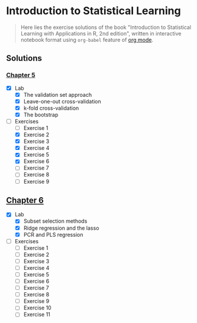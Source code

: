# Introduction to Statistical Learning

> Here lies the exercise solutions of the book "Introduction to Statistical
> Learning with Applications in R, 2nd edition", written in interactive notebook
> format using `org-babel` feature of [org mode](https://orgmode.org).

## Solutions
### [Chapter 5](05-resampling_methods.org)
- [x] Lab
  - [x] The validation set approach
  - [x] Leave-one-out cross-validation
  - [x] k-fold cross-validation
  - [x] The bootstrap
- [ ] Exercises
  - [ ] Exercise 1
  - [x] Exercise 2
  - [x] Exercise 3
  - [x] Exercise 4
  - [x] Exercise 5
  - [x] Exercise 6
  - [ ] Exercise 7
  - [ ] Exercise 8
  - [ ] Exercise 9

## [Chapter 6](06-regularization_methods.org)
- [x] Lab
  - [x] Subset selection methods
  - [x] Ridge regression and the lasso
  - [x] PCR and PLS regression
- [ ] Exercises
  - [ ] Exercise 1
  - [ ] Exercise 2
  - [ ] Exercise 3
  - [ ] Exercise 4
  - [ ] Exercise 5
  - [ ] Exercise 6
  - [ ] Exercise 7
  - [ ] Exercise 8
  - [ ] Exercise 9
  - [ ] Exercise 10
  - [ ] Exercise 11

